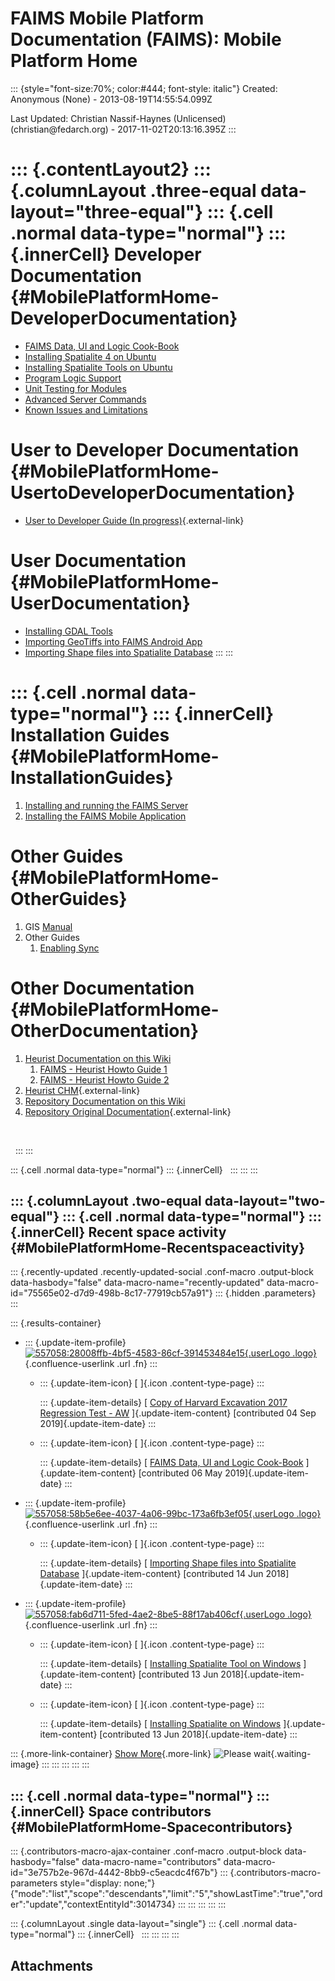 FAIMS Mobile Platform Documentation (FAIMS): Mobile Platform Home
=================================================================

::: {style="font-size:70%; color:#444; font-style: italic"}
Created: Anonymous (None) - 2013-08-19T14:55:54.099Z

Last Updated: Christian Nassif-Haynes (Unlicensed)
(christian\@fedarch.org) - 2017-11-02T20:13:16.395Z
:::

::: {.contentLayout2}
::: {.columnLayout .three-equal data-layout="three-equal"}
::: {.cell .normal data-type="normal"}
::: {.innerCell}
Developer Documentation  {#MobilePlatformHome-DeveloperDocumentation}
========================

-   [FAIMS Data, UI and Logic
    Cook-Book](../FAIMS/FAIMS+Data%2C+UI+and+Logic+Cook-Book.html)
-   [Installing Spatialite 4 on
    Ubuntu](../FAIMS/Installing+Spatialite+4+on+Ubuntu.html)
-   [Installing Spatialite Tools on
    Ubuntu](../FAIMS/Install+Spatialite+Tools+on+Ubuntu.html)
-   [Program Logic Support](../FAIMS/Program+Logic+Support.html)
-   [Unit Testing for Modules](../FAIMS/Unit+Testing+for+Modules.html)
-   [Advanced Server Commands](../FAIMS/Server+Command+Line+Tasks.html)
-   [Known Issues and
    Limitations](../FAIMS/Known+Issues+and+Limitations.html)

User to Developer Documentation  {#MobilePlatformHome-UsertoDeveloperDocumentation}
================================

-   [User to Developer Guide (In
    progress)](https://docs.google.com/a/fedarch.org/document/d/1BQ_AZQQwEm2pxMyQ5wDLjOdEsO2ixmJaCwEyc9jsEOs/edit?usp=drive_web){.external-link}

User Documentation {#MobilePlatformHome-UserDocumentation}
==================

-   [Installing GDAL Tools](../FAIMS/Install+GDAL+Tools.html)
-   [Importing GeoTiffs into FAIMS Android
    App](../FAIMS/Importing+GeoTiffs+into+FAIMS+Android+App.html)
-   [Importing Shape files into Spatialite
    Database](../FAIMS/Importing+Shape+files+into+Spatialite+Database.html)
:::
:::

::: {.cell .normal data-type="normal"}
::: {.innerCell}
Installation Guides {#MobilePlatformHome-InstallationGuides}
===================

1.  [Installing and running the FAIMS
    Server](../FAIMS/Install+and+Run+the+FAIMS+Server.html)
2.  [Installing the FAIMS Mobile
    Application](../FAIMS/App+install+Guide.html)

Other Guides {#MobilePlatformHome-OtherGuides}
============

1.  GIS [Manual](../FAIMS/FAIMS+GIS+Instructions.html)
2.  Other Guides
    1.  [Enabling Sync](../FAIMS/Enabling+Android+Synchronisation.html)

Other Documentation {#MobilePlatformHome-OtherDocumentation}
===================

1.  [Heurist Documentation on this Wiki](/wiki/spaces/HEURIST/overview)
    1.  [FAIMS - Heurist Howto Guide
        1](../HEURIST/Building+FAIMS+modules+from+scratch+with+Heurist%3A+a+how-to+guide.html)
    2.  [FAIMS - Heurist Howto Guide
        2](../HEURIST/Building+a+FAIMS+Project%3A+a+how-to+guide.html)
2.  [Heurist
    CHM](http://heuristscholar.org/help/index.html){.external-link}
3.  [Repository Documentation on this Wiki](/wiki/spaces/Repo/overview)
4.  [Repository Original
    Documentation](https://dev.tdar.org/confluence/display/TDAR/Documentation+Home){.external-link}

 

 
:::
:::

::: {.cell .normal data-type="normal"}
::: {.innerCell}
 
:::
:::
:::

::: {.columnLayout .two-equal data-layout="two-equal"}
::: {.cell .normal data-type="normal"}
::: {.innerCell}
Recent space activity {#MobilePlatformHome-Recentspaceactivity}
---------------------

::: {.recently-updated .recently-updated-social .conf-macro .output-block data-hasbody="false" data-macro-name="recently-updated" data-macro-id="75565e02-d7d9-498b-8c17-77919cb57a91"}
::: {.hidden .parameters}
:::

::: {.results-container}
-   ::: {.update-item-profile}
    [![](/wiki/aa-avatar/557058:28008ffb-4bf5-4583-86cf-391453484e15 "557058:28008ffb-4bf5-4583-86cf-391453484e15"){.userLogo
    .logo}](/wiki/display/~557058%3A28008ffb-4bf5-4583-86cf-391453484e15){.confluence-userlink
    .url .fn}
    :::

    -   ::: {.update-item-icon}
        [ ]{.icon .content-type-page}
        :::

        ::: {.update-item-details}
        [ [Copy of Harvard Excavation 2017 Regression Test -
        AW](../FAIMS/Copy+of+Harvard+Excavation+2017+Regression+Test+-+AW.html "FAIMS Mobile Platform Documentation")
        ]{.update-item-content} [contributed 04 Sep
        2019]{.update-item-date}
        :::

    -   ::: {.update-item-icon}
        [ ]{.icon .content-type-page}
        :::

        ::: {.update-item-details}
        [ [FAIMS Data, UI and Logic
        Cook-Book](../FAIMS/FAIMS+Data%2C+UI+and+Logic+Cook-Book.html "FAIMS Mobile Platform Documentation")
        ]{.update-item-content} [contributed 06 May
        2019]{.update-item-date}
        :::

-   ::: {.update-item-profile}
    [![](/wiki/aa-avatar/557058:58b5e6ee-4037-4a06-99bc-173a6fb3ef05 "557058:58b5e6ee-4037-4a06-99bc-173a6fb3ef05"){.userLogo
    .logo}](/wiki/display/~557058%3A58b5e6ee-4037-4a06-99bc-173a6fb3ef05){.confluence-userlink
    .url .fn}
    :::

    -   ::: {.update-item-icon}
        [ ]{.icon .content-type-page}
        :::

        ::: {.update-item-details}
        [ [Importing Shape files into Spatialite
        Database](../FAIMS/Importing+Shape+files+into+Spatialite+Database.html "FAIMS Mobile Platform Documentation")
        ]{.update-item-content} [contributed 14 Jun
        2018]{.update-item-date}
        :::

-   ::: {.update-item-profile}
    [![](/wiki/aa-avatar/557058:fab6d711-5fed-4ae2-8be5-88f17ab406cf "557058:fab6d711-5fed-4ae2-8be5-88f17ab406cf"){.userLogo
    .logo}](/wiki/display/~557058%3Afab6d711-5fed-4ae2-8be5-88f17ab406cf){.confluence-userlink
    .url .fn}
    :::

    -   ::: {.update-item-icon}
        [ ]{.icon .content-type-page}
        :::

        ::: {.update-item-details}
        [ [Installing Spatialite Tool on
        Windows](../FAIMS/Installing+Spatialite+Tool+on+Windows.html "FAIMS Mobile Platform Documentation")
        ]{.update-item-content} [contributed 13 Jun
        2018]{.update-item-date}
        :::

    -   ::: {.update-item-icon}
        [ ]{.icon .content-type-page}
        :::

        ::: {.update-item-details}
        [ [Installing Spatialite on
        Windows](../FAIMS/Installing+Spatialite+on+Windows.html "FAIMS Mobile Platform Documentation")
        ]{.update-item-content} [contributed 13 Jun
        2018]{.update-item-date}
        :::

::: {.more-link-container}
[Show
More](/wiki/plugins/recently-updated/changes.action?theme=social&pageSize=5&startIndex=5&searchToken=1&spaceKeys=FAIMS&contentType=page,%20comment,%20blogpost&cursor=_sa_WzE1Mjg4ODgzMzkwMDAsIlx0Mjk5MTA2MzE0IEV0Pjg5OnBFXyZPQ2RhJ0lfXyxdIGNwIl0=){.more-link}
![Please
wait](/wiki/s/-18940720/6452/2de308a3ab5255d4beda9ae19af6277d6354d610/_/images/icons/wait.gif){.waiting-image}
:::
:::
:::
:::
:::

::: {.cell .normal data-type="normal"}
::: {.innerCell}
Space contributors {#MobilePlatformHome-Spacecontributors}
------------------

::: {.contributors-macro-ajax-container .conf-macro .output-block data-hasbody="false" data-macro-name="contributors" data-macro-id="3e757b2e-967d-4442-8bb9-c5eacdc4f67b"}
::: {.contributors-macro-parameters style="display: none;"}
{\"mode\":\"list\",\"scope\":\"descendants\",\"limit\":\"5\",\"showLastTime\":\"true\",\"order\":\"update\",\"contextEntityId\":3014734}
:::
:::
:::
:::
:::

::: {.columnLayout .single data-layout="single"}
::: {.cell .normal data-type="normal"}
::: {.innerCell}
 
:::
:::
:::
:::

Attachments
-----------
